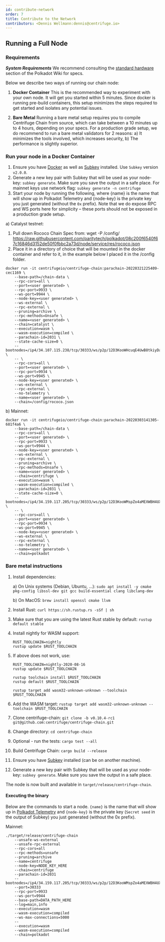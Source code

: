 ```yaml
---
id: contribute-network
order: 7
title: Contribute to the Network
contributors: <Dennis Wellmann:dennis@centrifuge.io>
---
```


## Running a Full Node

### Requirements

**_System Requirements_**
We recommend consulting the [standard hardware](https://wiki.polkadot.network/docs/en/maintain-guides-how-to-validate-polkadot#standard-hardware) section of the Polkadot Wiki for specs.

Below we describe two ways of running our chain node:

1. **Docker Container**
   This is the recommended way to experiment with your own node. It will get you started within 5 minutes. Since docker is running pre-build containers, this setup minimizes the steps required to get started and isolates any potential issues.

2. **Bare Metal**
   Running a bare metal setup requires you to compile Centrifuge Chain from source, which can take between a 10 minutes up to 4 hours, depending on your specs. For a production grade setup, we do recommend to run a bare metal validators for 2 reasons: a) It minimizes the tools involved, which increases security, b) The performance is slightly superior.

### Run your node in a Docker Container

1. Ensure you have [Docker](https://docs.docker.com/install/) as well as [Subkey](https://github.com/substrate-developer-hub/substrate-developer-hub.github.io/blob/source/docs/knowledgebase/integrate/subkey.md) installed. Use `Subkey` version `v2.0.0`.
2. Generate a new key pair with Subkey that will be used as your node-key: `subkey generate`. Make sure you save the output in a safe place. For mainnet keys use network flag: `subkey generate -n centrifuge`
3. Start your node by running the following, where {name} is the name that will show up in Polkadot Telemetry and {node-key} is the private key you just generated (without the `0x` prefix). Note that we do expose RPC and WS ports here for simplicity – these ports should not be exposed in a production grade setup.

a) Catalyst testnet:

1. Pull down Rococo Chain Spec from: wget -P /config/ https://raw.githubusercontent.com/paritytech/polkadot/08c200f6540f67c16846d3152de50f0fbbc2a73d/node/service/res/rococo.json
2. Place it in a directory of choice that will be mounted in the docker container and refer to it, in the example below I placed it in the /config folder.

```
docker run -it centrifugeio/centrifuge-chain:parachain-20220321225409-cec1169 \
    --base-path=/chain-data \
    --rpc-cors=all \
    --port=<user generated> \
    --rpc-port=9933 \
    --ws-port=9944 \
    --node-key=<user generated> \
    --ws-external \
    --rpc-external \
    --pruning=archive \
    --rpc-methods=Unsafe \
    --name=<user generated> \
    --chain=catalyst \
    --execution=wasm \
    --wasm-execution=compiled \
    --parachain-id=2031 \
    --state-cache-size=0 \
    --bootnodes=/ip4/34.107.115.238/tcp/30333/ws/p2p/12D3KooWHcuqE4UwB8tkiyDazFeuAhHNw9rdUV8DhN6pZCqwMDix \
    -- \
    --rpc-cors=all \
    --port=<user generated> \
    --rpc-port=9934 \
    --ws-port=9945 \
    --node-key=<user generated> \
    --ws-external \
    --rpc-external \
    --no-telemetry \
    --name=<user generated> \
    --chain=/config/rococo.json
```

b) Mainnet:

```
docker run -it centrifugeio/centrifuge-chain:parachain-20220303141305-681f4a6 \
    --base-path=/chain-data \
    --rpc-cors=all \
    --port=<user generated> \
    --rpc-port=9933 \
    --ws-port=9944 \
    --node-key=<user generated> \
    --ws-external \
    --rpc-external \
    --pruning=archive \
    --rpc-methods=Unsafe \
    --name=<user generated> \
    --chain=centrifuge \
    --execution=wasm \
    --wasm-execution=compiled \
    --parachain-id=2031 \
    --state-cache-size=0 \
    --bootnodes=/ip4/34.159.117.205/tcp/30333/ws/p2p/12D3KooWMspZo4aMEXWBH4UXm3gfiVkeu1AE68Y2JDdVzU723QPc \
    -- \
    --rpc-cors=all \
    --port=<user generated> \
    --rpc-port=9934 \
    --ws-port=9945 \
    --node-key=<user generated> \
    --ws-external \
    --rpc-external \
    --no-telemetry \
    --name=<user generated> \
    --chain=polkadot
```

### Bare metal instructions

1. Install dependencies:

   a) On Unix systems (Debian, Ubuntu, ...): `sudo apt install -y cmake pkg-config libssl-dev git gcc build-essential clang libclang-dev`

   b) On MacOS: `brew install openssl cmake llvm`

2. Install Rust: `curl https://sh.rustup.rs -sSf | sh`
3. Make sure that you are using the latest Rust stable by default: `rustup default stable`
4. Install nightly for WASM support:
   ```
   RUST_TOOLCHAIN=nightly
   rustup update $RUST_TOOLCHAIN
   ```
5. If above does not work, use:

   ```
   RUST_TOOLCHAIN=nightly-2020-08-16
   rustup update $RUST_TOOLCHAIN

   rustup toolchain install $RUST_TOOLCHAIN
   rustup default $RUST_TOOLCHAIN

   rustup target add wasm32-unknown-unknown --toolchain $RUST_TOOLCHAIN
   ```

6. Add the WASM target: `rustup target add wasm32-unknown-unknown --toolchain $RUST_TOOLCHAIN`
7. Clone centrifuge-chain: `git clone -b v0.10.4-rc1 git@github.com:centrifuge/centrifuge-chain.git`
8. Change directory: `cd centrifuge-chain`
9. Optional - run the tests: `cargo test --all`
10. Build Centrifuge Chain: `cargo build --release`
11. Ensure you have [Subkey](https://github.com/substrate-developer-hub/substrate-developer-hub.github.io/blob/source/docs/knowledgebase/integrate/subkey.md) installed (can be on another machine).
12. Generate a new key pair with Subkey that will be used as your node-key: `subkey generate`. Make sure you save the output in a safe place.

The node is now built and available in `target/release/centrifuge-chain`.

#### Executing the binary

Below are the commands to start a node. `{name}` is the name that will show up in [Polkadot Telemetry](https://telemetry.polkadot.io) and `{node-key}` is the private key (`Secret seed` in the output of Subkey) you just generated (without the 0x prefix).

Mainnet:

```
./target/release/centrifuge-chain
    --unsafe-ws-external
    --unsafe-rpc-external
    --rpc-cors=all
    --rpc-methods=unsafe
    --pruning=archive
    --name=centrifuge
    --node-key=NODE_KEY_HERE
    --chain=centrifuge
    --parachain-id=2031
    --bootnodes=/ip4/34.159.117.205/tcp/30333/ws/p2p/12D3KooWMspZo4aMEXWBH4UXm3gfiVkeu1AE68Y2JDdVzU723QPc
    --port=30333
    --rpc-port=9933
    --ws-port=9944
    --base-path=DATA_PATH_HERE
    --log=main,info
    --execution=wasm
    --wasm-execution=compiled
    --ws-max-connections=5000
    --
    --execution=wasm
    --wasm-execution=compiled
    --chain=polkadot
```
